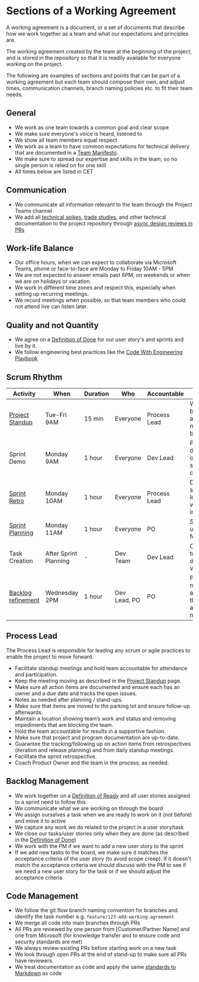 # Sections of a Working Agreement

A working agreement is a document, or a set of documents that describe how we work together as a team and what our
expectations and principles are.

The working agreement created by the team at the beginning of the project, and is stored in the repository so that it is
readily available for everyone working on the project.

The following are examples of sections and points that can be part of a working agreement but each team should compose
their own, and adjust times, communication channels, branch naming policies etc. to fit their team needs.

## General

- We work as one team towards a common goal and clear scope
- We make sure everyone's voice is heard, listened to
- We show all team members equal respect
- We work as a team to have common expectations for technical delivery that are documented in a [Team Manifesto](../team-manifesto/readme.md).
- We make sure to spread our expertise and skills in the team, so no single person is relied on for one skill
- All times below are listed in CET

## Communication

- We communicate all information relevant to the team through the Project Teams channel
- We add all [technical spikes](../../design-reviews/recipes/technical-spike.md), [trade studies](../../design-reviews/trade-studies/readme.md), and other technical documentation to the project repository through [async design reviews in PRs](../../design-reviews/recipes/async-design-reviews.md)

## Work-life Balance

- Our office hours, when we can expect to collaborate via Microsoft Teams, phone or face-to-face are Monday to Friday 10AM - 5PM
- We are not expected to answer emails past 6PM, on weekends or when we are on holidays or vacation.
- We work in different time zones and respect this, especially when setting up recurring meetings.
- We record meetings when possible, so that team members who could not attend live can listen later.

## Quality and not Quantity

- We agree on a [Definition of Done](definition-of-done.md) for our user story's and sprints and live by it.
- We follow engineering best practices like the [Code With Engineering Playbook](https://github.com/microsoft/code-with-engineering-playbook)

## Scrum Rhythm

| Activity | When | Duration | Who | Accountable | Goal |
|-|-|-|-|-|-|
| [Project Standup](../stand-ups/readme.md) | Tue-Fri 9AM | 15 min | Everyone | Process Lead | What has been accomplished, next steps, blockers |
| Sprint Demo | Monday 9AM | 1 hour | Everyone | Dev Lead | Present work done and sign off on user story completion |
| [Sprint Retro](../retrospectives.md) | Monday 10AM | 1 hour | Everyone | Process Lead | Dev Teams shares learnings and what can be improved |
| [Sprint Planning](../sprint-planning/readme.md) | Monday 11AM | 1 hour | Everyone | PO | Size and plan user stories for the sprint |
| Task Creation | After Sprint Planning | - | Dev Team | Dev Lead | Create tasks to clarify and determine velocity |
| [Backlog refinement](../backlog-management/backlog-refinement.md) | Wednesday 2PM | 1 hour | Dev Lead, PO | PO | Prepare for next sprint and ensure that stories are ready for next sprint. |

## Process Lead

The Process Lead is responsible for leading any scrum or agile practices to enable the project to move forward.

- Facilitate standup meetings and hold team accountable for attendance and participation.
- Keep the meeting moving as described in the [Project Standup](../stand-ups/readme.md) page.
- Make sure all action items are documented and ensure each has an owner and a due date and tracks the open issues.
- Notes as needed after planning / stand-ups.
- Make sure that items are moved to the parking lot and ensure follow-up afterwards.
- Maintain a location showing team’s work and status and removing impediments that are blocking the team.
- Hold the team accountable for results in a supportive fashion.
- Make sure that project and program documentation are up-to-date.
- Guarantee the tracking/following up on action items from retrospectives (iteration and release planning) and from daily standup meetings.
- Facilitate the sprint retrospective.
- Coach Product Owner and the team in the process, as needed.

## Backlog Management

- We work together on a [Definition of Ready](definition-of-ready.md) and all user stories assigned to a sprint need to follow this
- We communicate what we are working on through the board
- We assign ourselves a task when we are ready to work on it (not before) and move it to active
- We capture any work we do related to the project in a user story/task
- We close our tasks/user stories only when they are done (as described in the [Definition of Done](definition-of-done.md))
- We work with the PM if we want to add a new user story to the sprint
- If we add new tasks to the board, we make sure it matches the acceptance criteria of the user story (to avoid scope creep).
  If it doesn't match the acceptance criteria we should discuss with the PM to see if we need a new user story for the task or if we should adjust the acceptance criteria.

## Code Management

- We follow the git flow branch naming convention for branches and identify the task number e.g. `feature/123-add-working-agreement`
- We merge all code into main branches through PRs
- All PRs are reviewed by one person from [Customer/Partner Name] and one from Microsoft (for knowledge transfer and to ensure code and security standards are met)
- We always review existing PRs before starting work on a new task
- We look through open PRs at the end of stand-up to make sure all PRs have reviewers.
- We treat documentation as code and apply the same [standards to Markdown](../../code-reviews/recipes/markdown.md) as code
